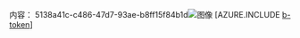 内容： 5138a41c-c486-47d7-93ae-b8ff15f84b1d![图像](d06a7566-f6a7-4bf1-83cb-5db6230ca7f8.png)
[AZURE.INCLUDE [b-token](202ae451-1982-4c29-9712-85a754114e6e.md)]
